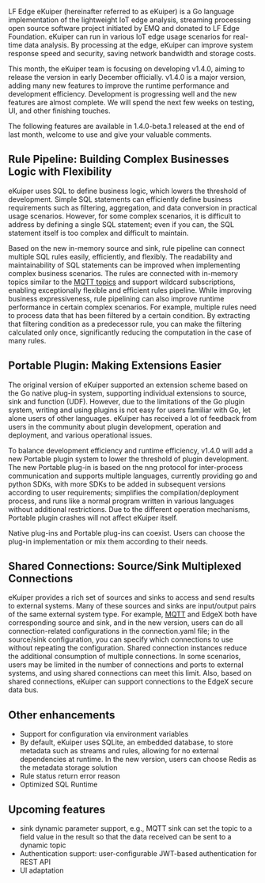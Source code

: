 LF Edge eKuiper (hereinafter referred to as eKuiper) is a Go language implementation of the lightweight IoT edge analysis, streaming processing open source software project initiated by EMQ and donated to LF Edge Foundation. eKuiper can run in various IoT edge usage scenarios for real-time data analysis. By processing at the edge, eKuiper can improve system response speed and security, saving network bandwidth and storage costs.

This month, the eKuiper team is focusing on developing v1.4.0, aiming to release the version in early December officially. v1.4.0 is a major version, adding many new features to improve the runtime performance and development efficiency. Development is progressing well and the new features are almost complete. We will spend the next few weeks on testing, UI, and other finishing touches.

The following features are available in 1.4.0-beta.1 released at the end of last month, welcome to use and give your valuable comments.

## Rule Pipeline: Building Complex Businesses Logic with Flexibility

eKuiper uses SQL to define business logic, which lowers the threshold of development. Simple SQL statements can efficiently define business requirements such as filtering, aggregation, and data conversion in practical usage scenarios. However, for some complex scenarios, it is difficult to address by defining a single SQL statement; even if you can, the SQL statement itself is too complex and difficult to maintain.

Based on the new in-memory source and sink, rule pipeline can connect multiple SQL rules easily, efficiently, and flexibly. The readability and maintainability of SQL statements can be improved when implementing complex business scenarios. The rules are connected with in-memory topics similar to the [MQTT topics](https://www.emqx.com/en/blog/advanced-features-of-mqtt-topics) and support wildcard subscriptions, enabling exceptionally flexible and efficient rules pipeline. While improving business expressiveness, rule pipelining can also improve runtime performance in certain complex scenarios. For example, multiple rules need to process data that has been filtered by a certain condition. By extracting that filtering condition as a predecessor rule, you can make the filtering calculated only once, significantly reducing the computation in the case of many rules.

## Portable Plugin: Making Extensions Easier

The original version of eKuiper supported an extension scheme based on the Go native plug-in system, supporting individual extensions to source, sink and function (UDF). However, due to the limitations of the Go plugin system, writing and using plugins is not easy for users familiar with Go, let alone users of other languages. eKuiper has received a lot of feedback from users in the community about plugin development, operation and deployment, and various operational issues.

To balance development efficiency and runtime efficiency, v1.4.0 will add a new Portable plugin system to lower the threshold of plugin development. The new Portable plug-in is based on the nng protocol for inter-process communication and supports multiple languages, currently providing go and python SDKs, with more SDKs to be added in subsequent versions according to user requirements; simplifies the compilation/deployment process, and runs like a normal program written in various languages without additional restrictions. Due to the different operation mechanisms, Portable plugin crashes will not affect eKuiper itself.

Native plug-ins and Portable plug-ins can coexist. Users can choose the plug-in implementation or mix them according to their needs.

## Shared Connections: Source/Sink Multiplexed Connections

eKuiper provides a rich set of sources and sinks to access and send results to external systems. Many of these sources and sinks are input/output pairs of the same external system type. For example, [MQTT](https://www.emqx.com/en/mqtt) and EdgeX both have corresponding source and sink, and in the new version, users can do all connection-related configurations in the connection.yaml file; in the source/sink configuration, you can specify which connections to use without repeating the configuration. Shared connection instances reduce the additional consumption of multiple connections. In some scenarios, users may be limited in the number of connections and ports to external systems, and using shared connections can meet this limit. Also, based on shared connections, eKuiper can support connections to the EdgeX secure data bus.

## Other enhancements

- Support for configuration via environment variables
- By default, eKuiper uses SQLite, an embedded database, to store metadata such as streams and rules, allowing for no external dependencies at runtime. In the new version, users can choose Redis as the metadata storage solution
- Rule status return error reason
- Optimized SQL Runtime

## Upcoming features

- sink dynamic parameter support, e.g., MQTT sink can set the topic to a field value in the result so that the data received can be sent to a dynamic topic
- Authentication support: user-configurable JWT-based authentication for REST API
- UI adaptation
